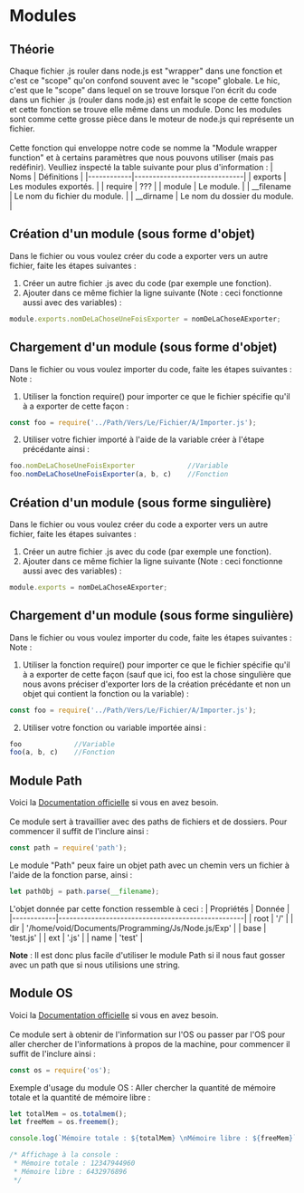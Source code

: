 # Modules
## Théorie
Chaque fichier .js rouler dans node.js est "wrapper" dans une fonction et c'est ce "scope" qu'on confond souvent avec le "scope" globale. Le hic, c'est que le "scope" dans lequel on se trouve lorsque l'on écrit du code dans un fichier .js (rouler dans node.js) est enfait le scope de cette fonction et cette fonction se trouve elle même dans un module. Donc les modules sont comme cette grosse pièce dans le moteur de node.js qui représente un fichier. 
<br><br>
Cette fonction qui enveloppe notre code se nomme la "Module wrapper function" et à certains paramètres que nous pouvons utiliser (mais pas redéfinir). Veulliez inspecté la table suivante pour plus d'information :
| Noms       | Définitions                  |
|------------|------------------------------|
| exports    | Les modules exportés.        |
| require    | ???                          |
| module     | Le module.                   |
| __filename | Le nom du fichier du module. |
| __dirname  | Le nom du dossier du module. |

## Création d'un module (sous forme d'objet)
Dans le fichier ou vous voulez créer du code a exporter vers un autre fichier, faite les étapes suivantes : 
1. Créer un autre fichier .js avec du code (par exemple une fonction).
2. Ajouter dans ce même fichier la ligne suivante (Note : ceci fonctionne aussi avec des variables) : 

```javascript
module.exports.nomDeLaChoseUneFoisExporter = nomDeLaChoseAExporter;
```
## Chargement d'un module (sous forme d'objet)
Dans le fichier ou vous voulez importer du code, faite les étapes suivantes : 
Note : 
1. Utiliser la fonction require() pour importer ce que le fichier spécifie qu'il à a exporter de cette façon : 

```javascript
const foo = require('../Path/Vers/Le/Fichier/A/Importer.js');
```
2. Utiliser votre fichier importé à l'aide de la variable créer à l'étape précédante ainsi : 
```javascript
foo.nomDeLaChoseUneFoisExporter             //Variable
foo.nomDeLaChoseUneFoisExporter(a, b, c)    //Fonction
```
## Création d'un module (sous forme singulière)
Dans le fichier ou vous voulez créer du code a exporter vers un autre fichier, faite les étapes suivantes : 
1. Créer un autre fichier .js avec du code (par exemple une fonction).
2. Ajouter dans ce même fichier la ligne suivante (Note : ceci fonctionne aussi avec des variables) : 

```javascript
module.exports = nomDeLaChoseAExporter;
```
## Chargement d'un module (sous forme singulière)
Dans le fichier ou vous voulez importer du code, faite les étapes suivantes : 
Note : 
1. Utiliser la fonction require() pour importer ce que le fichier spécifie qu'il à a exporter de cette façon (sauf que ici, foo est la chose singulière que nous avons préciser d'exporter lors de la création précédante et non un objet qui contient la fonction ou la variable) : 

```javascript
const foo = require('../Path/Vers/Le/Fichier/A/Importer.js');
```
2. Utiliser votre fonction ou variable importée ainsi : 

```javascript
foo             //Variable
foo(a, b, c)    //Fonction
```
## Module Path
Voici la [Documentation officielle](https://nodejs.org/dist/latest-v17.x/docs/api/path.html) si vous en avez besoin.
<br><br>
Ce module sert à travaillier avec des paths de fichiers et de dossiers. Pour commencer il suffit de l'inclure ainsi :

```javascript
const path = require('path');
```
Le module "Path" peux faire un objet path avec un chemin vers un fichier à l'aide de la fonction parse, ainsi :

```javascript
let pathObj = path.parse(__filename);
``` 
L'objet donnée par cette fonction ressemble à ceci :
| Propriétés | Donnée                                            |
|------------|---------------------------------------------------|
| root       | '/'                                               |
| dir        | '/home/void/Documents/Programming/Js/Node.js/Exp' |
| base       | 'test.js'                                         |
| ext        | '.js'                                             |
| name       | 'test'                                            |

**Note** : Il est donc plus facile d'utiliser le module Path si il nous faut gosser avec un path que si nous utilisions une string.
## Module OS
Voici la [Documentation officielle](https://nodejs.org/dist/latest-v17.x/docs/api/os.html) si vous en avez besoin.
<br><br>
Ce module sert à obtenir de l'information sur l'OS ou passer par l'OS pour aller chercher de l'informations à propos de la machine, pour commencer il suffit de l'inclure ainsi :

```javascript
const os = require('os');
```
Exemple d'usage du module OS : Aller chercher la quantité de mémoire totale et la quantité de mémoire libre : 
```javascript
let totalMem = os.totalmem();
let freeMem = os.freemem();

console.log(`Mémoire totale : ${totalMem} \nMémoire libre : ${freeMem}`);

/* Affichage à la console :
 * Mémoire totale : 12347944960 
 * Mémoire libre : 6432976896
 */
```